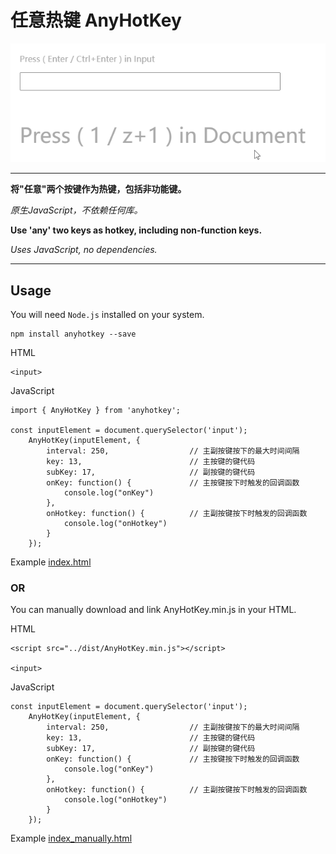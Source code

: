 # 任意热键 AnyHotKey

![Animation.gif](Animation.gif)

---


**将"任意"两个按键作为热键，包括非功能键。**

_原生JavaScript，不依赖任何库。_

**Use 'any' two keys as hotkey, including non-function keys.**

_Uses JavaScript, no dependencies._

---

## Usage
You will need `Node.js` installed on your system.

```
npm install anyhotkey --save
```

HTML

```
<input>
```

JavaScript

```
import { AnyHotKey } from 'anyhotkey';

const inputElement = document.querySelector('input');
    AnyHotKey(inputElement, {
        interval: 250,                  // 主副按键按下的最大时间间隔
        key: 13,                        // 主按键的键代码
        subKey: 17,                     // 副按键的键代码
        onKey: function() {             // 主按键按下时触发的回调函数
            console.log("onKey")
        },
        onHotkey: function() {          // 主副按键按下时触发的回调函数
            console.log("onHotkey")
        }
    });
```

Example
[index.html](src%2Findex.html)

### OR

You can manually download and link AnyHotKey.min.js in your HTML.

HTML

```
<script src="../dist/AnyHotKey.min.js"></script>

<input>
```

JavaScript

```
const inputElement = document.querySelector('input');
    AnyHotKey(inputElement, {
        interval: 250,                  // 主副按键按下的最大时间间隔
        key: 13,                        // 主按键的键代码
        subKey: 17,                     // 副按键的键代码
        onKey: function() {             // 主按键按下时触发的回调函数
            console.log("onKey")
        },
        onHotkey: function() {          // 主副按键按下时触发的回调函数
            console.log("onHotkey")
        }
    });
```

Example
[index_manually.html](src%2Findex_manually.html)